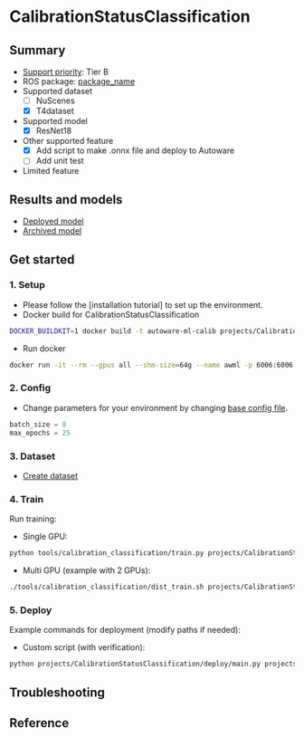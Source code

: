 # CalibrationStatusClassification
## Summary

- [Support priority](https://github.com/tier4/AWML/blob/main/docs/design/autoware_ml_design.md#support-priority): Tier B
- ROS package: [package_name](https://github.com/autowarefoundation/autoware.universe/tree/main/perception/)
- Supported dataset
  - [ ] NuScenes
  - [x] T4dataset
- Supported model
  - [x] ResNet18
- Other supported feature
  - [x] Add script to make .onnx file and deploy to Autoware
  - [ ] Add unit test
- Limited feature

## Results and models

- [Deployed model](docs/deployed_model.md)
- [Archived model](docs/archived_model.md)

## Get started
### 1. Setup

- Please follow the [installation tutorial] to set up the environment.
- Docker build for CalibrationStatusClassification

```sh
DOCKER_BUILDKIT=1 docker build -t autoware-ml-calib projects/CalibrationStatusClassification/
```

- Run docker

```sh
docker run -it --rm --gpus all --shm-size=64g --name awml -p 6006:6006 -v $PWD/:/workspace -v $PWD/data:/workspace/data autoware-ml-calib
```

### 2. Config

- Change parameters for your environment by changing [base config file](configs/t4dataset/resnet18_5ch_1xb8-25e_t4base.py).

```py
batch_size = 8
max_epochs = 25
```

### 3. Dataset

- [Create dataset](../../tools/calibration_classification/README.md)


### 4. Train


Run training:

- Single GPU:
```sh
python tools/calibration_classification/train.py projects/CalibrationStatusClassification/configs/t4dataset/resnet18_5ch_1xb8-25e_t4base.py
```

- Multi GPU (example with 2 GPUs):
```sh
./tools/calibration_classification/dist_train.sh projects/CalibrationStatusClassification/configs/t4dataset/resnet18_5ch_1xb8-25e_t4base.py 2
```

### 5. Deploy

Example commands for deployment (modify paths if needed):
- Custom script (with verification):
```sh
python projects/CalibrationStatusClassification/deploy/main.py projects/CalibrationStatusClassification/configs/deploy/resnet18_5ch.py projects/CalibrationStatusClassification/configs/t4dataset/resnet18_5ch_1xb8-25e_j6gen2.py checkpoint.pth --info_pkl data/t4dataset/calibration_info/t4dataset_gen2_base_infos_test.pkl --sample_idx 0 --device cuda:0 --work-dir /workspace/work_dirs/ --verify
```

## Troubleshooting

## Reference
